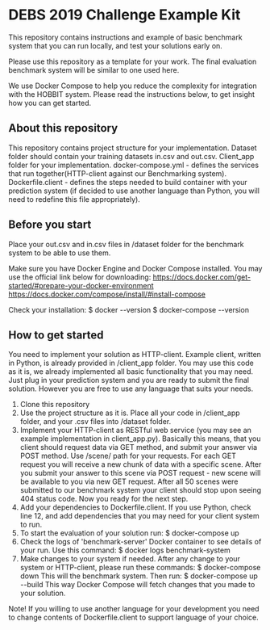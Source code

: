 # DEBS 2019 Challenge Example Kit

This repository contains instructions and example of basic benchmark system that you can run locally, and test your solutions early on.

Please use this repository as a template for your work. The final evaluation benchmark system will be similar to one used here.

We use Docker Compose to help you reduce the complexity for integration with the HOBBIT system.
Please read the instructions below, to get insight how you can get started.

## About this repository

This repository contains project structure for your implementation.
Dataset folder should contain your training datasets in.csv and out.csv.
Client_app folder for your implementation.
docker-compose.yml - defines the services that run together(HTTP-client against our Benchmarking system).
Dockerfile.client - defines the steps needed to build container with your prediction system (if decided to use another language than Python, you will need to redefine this file appropriately).


## Before you start

Place your out.csv and in.csv files in /dataset folder for the benchmark system to be able to use them.

Make sure you have Docker Engine and Docker Compose installed.
You may use the official link below for downloading:
https://docs.docker.com/get-started/#prepare-your-docker-environment
https://docs.docker.com/compose/install/#install-compose

Check your installation:
  $ docker --version
  $ docker-compose --version


## How to get started

You need to implement your solution as HTTP-client. Example client, written in Python, is already provided in /client_app folder.
You may use this code as it is, we already implemented all basic functionality that you may need. Just plug in your prediction system and you are ready to submit the final solution.
However you are free to use any language that suits your needs.

1. Clone this repository
2. Use the project structure as it is. Place all your code in /client_app folder, and your .csv files into /dataset folder.
3. Implement your HTTP-client as RESTful web service (you may see an example implementation in client_app.py).
    Basically this means, that you client should request data via GET method, and submit your answer via POST method.
    Use /scene/ path for your requests.
    For each GET request you will receive a new chunk of data with a specific scene.
    After you submit your answer to this scene via POST request - new scene will be available to you via new GET request.
    After all 50 scenes were submitted to our benchmark system your client should stop upon seeing 404 status code. Now you ready for the next step.
4. Add your dependencies to Dockerfile.client. If you use Python, check line 12, and add dependencies that you may need for your client system to run.
5. To start the evaluation of your solution run:
    $ docker-compose up
6. Check the logs of 'benchmark-server' Docker container to see details of your run.
    Use this command:
      $ docker logs benchmark-system
7. Make changes to your system if needed. After any change to your system or HTTP-client, please run these commands:
      $ docker-compose down
    This will the benchmark system. Then run:
      $ docker-compose up --build
    This way Docker Compose will fetch changes that you made to your solution.

Note! If you willing to use another language for your development you need to change contents of Dockerfile.client to support language of your choice.
